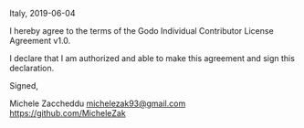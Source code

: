 Italy, 2019-06-04

I hereby agree to the terms of the Godo Individual Contributor License
Agreement v1.0.

I declare that I am authorized and able to make this agreement and sign this
declaration.

Signed,

Michele Zaccheddu michelezak93@gmail.com https://github.com/MicheleZak
